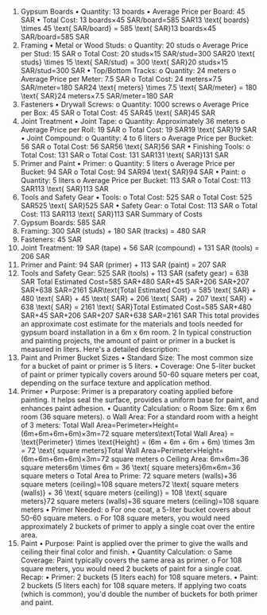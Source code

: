  1. Gypsum Boards
•	Quantity: 13 boards
•	Average Price per Board: 45 SAR
•	Total Cost:
13 boards×45 SAR/board=585 SAR13 \text{ boards} \times 45 \text{ SAR/board} = 585 \text{ SAR}13 boards×45 SAR/board=585 SAR
2. Framing
•	Metal or Wood Studs:
o	Quantity: 20 studs
o	Average Price per Stud: 15 SAR
o	Total Cost:
20 studs×15 SAR/stud=300 SAR20 \text{ studs} \times 15 \text{ SAR/stud} = 300 \text{ SAR}20 studs×15 SAR/stud=300 SAR
•	Top/Bottom Tracks:
o	Quantity: 24 meters
o	Average Price per Meter: 7.5 SAR
o	Total Cost:
24 meters×7.5 SAR/meter=180 SAR24 \text{ meters} \times 7.5 \text{ SAR/meter} = 180 \text{ SAR}24 meters×7.5 SAR/meter=180 SAR
3. Fasteners
•	Drywall Screws:
o	Quantity: 1000 screws
o	Average Price per Box: 45 SAR
o	Total Cost:
45 SAR45 \text{ SAR}45 SAR
4. Joint Treatment
•	Joint Tape:
o	Quantity: Approximately 36 meters
o	Average Price per Roll: 19 SAR
o	Total Cost:
19 SAR19 \text{ SAR}19 SAR
•	Joint Compound:
o	Quantity: 4 to 6 liters
o	Average Price per Bucket: 56 SAR
o	Total Cost:
56 SAR56 \text{ SAR}56 SAR
•	Finishing Tools:
o	Total Cost: 131 SAR
o	Total Cost:
131 SAR131 \text{ SAR}131 SAR
5. Primer and Paint
•	Primer:
o	Quantity: 5 liters
o	Average Price per Bucket: 94 SAR
o	Total Cost:
94 SAR94 \text{ SAR}94 SAR
•	Paint:
o	Quantity: 5 liters
o	Average Price per Bucket: 113 SAR
o	Total Cost:
113 SAR113 \text{ SAR}113 SAR
6. Tools and Safety Gear
•	Tools:
o	Total Cost: 525 SAR
o	Total Cost:
525 SAR525 \text{ SAR}525 SAR
•	Safety Gear:
o	Total Cost: 113 SAR
o	Total Cost:
113 SAR113 \text{ SAR}113 SAR
Summary of Costs
1.	Gypsum Boards: 585 SAR
2.	Framing: 300 SAR (studs) + 180 SAR (tracks) = 480 SAR
3.	Fasteners: 45 SAR
4.	Joint Treatment: 19 SAR (tape) + 56 SAR (compound) + 131 SAR (tools) = 206 SAR
5.	Primer and Paint: 94 SAR (primer) + 113 SAR (paint) = 207 SAR
6.	Tools and Safety Gear: 525 SAR (tools) + 113 SAR (safety gear) = 638 SAR
Total Estimated Cost=585 SAR+480 SAR+45 SAR+206 SAR+207 SAR+638 SAR=2161 SAR\text{Total Estimated Cost} = 585 \text{ SAR} + 480 \text{ SAR} + 45 \text{ SAR} + 206 \text{ SAR} + 207 \text{ SAR} + 638 \text{ SAR} = 2161 \text{ SAR}Total Estimated Cost=585 SAR+480 SAR+45 SAR+206 SAR+207 SAR+638 SAR=2161 SAR
This total provides an approximate cost estimate for the materials and tools needed for gypsum board installation in a 6m x 6m room.
   2
In typical construction and painting projects, the amount of paint or primer in a bucket is measured in liters. Here's a detailed description:
1. Paint and Primer Bucket Sizes
•	Standard Size: The most common size for a bucket of paint or primer is 5 liters.
•	Coverage: One 5-liter bucket of paint or primer typically covers around 50-60 square meters per coat, depending on the surface texture and application method.
2. Primer
•	Purpose: Primer is a preparatory coating applied before painting. It helps seal the surface, provides a uniform base for paint, and enhances paint adhesion.
•	Quantity Calculation:
o	Room Size: 6m x 6m room (36 square meters).
o	Wall Area: For a standard room with a height of 3 meters:
Total Wall Area=Perimeter×Height=(6m+6m+6m+6m)×3m=72 square meters\text{Total Wall Area} = \text{Perimeter} \times \text{Height} = (6m + 6m + 6m + 6m) \times 3m = 72 \text{ square meters}Total Wall Area=Perimeter×Height=(6m+6m+6m+6m)×3m=72 square meters
o	Ceiling Area:
6m×6m=36 square meters6m \times 6m = 36 \text{ square meters}6m×6m=36 square meters
o	Total Area to Prime:
72 square meters (walls)+36 square meters (ceiling)=108 square meters72 \text{ square meters (walls)} + 36 \text{ square meters (ceiling)} = 108 \text{ square meters}72 square meters (walls)+36 square meters (ceiling)=108 square meters
•	Primer Needed:
o	For one coat, a 5-liter bucket covers about 50-60 square meters.
o	For 108 square meters, you would need approximately 2 buckets of primer to apply a single coat over the entire area.
3. Paint
•	Purpose: Paint is applied over the primer to give the walls and ceiling their final color and finish.
•	Quantity Calculation:
o	Same Coverage: Paint typically covers the same area as primer.
o	For 108 square meters, you would need 2 buckets of paint for a single coat.
Recap:
•	Primer: 2 buckets (5 liters each) for 108 square meters.
•	Paint: 2 buckets (5 liters each) for 108 square meters.
If applying two coats (which is common), you'd double the number of buckets for both primer and paint.

